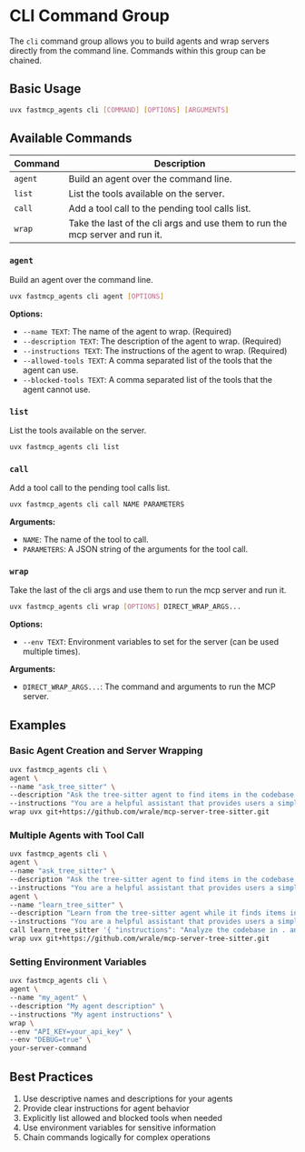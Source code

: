 # CLI Command Group

The `cli` command group allows you to build agents and wrap servers directly from the command line. Commands within this group can be chained.

## Basic Usage

```bash
uvx fastmcp_agents cli [COMMAND] [OPTIONS] [ARGUMENTS]
```

## Available Commands

| Command | Description |
|---------|-------------|
| `agent` | Build an agent over the command line. |
| `list` | List the tools available on the server. |
| `call` | Add a tool call to the pending tool calls list. |
| `wrap` | Take the last of the cli args and use them to run the mcp server and run it. |

### `agent`

Build an agent over the command line.

```bash
uvx fastmcp_agents cli agent [OPTIONS]
```

**Options:**
* `--name TEXT`: The name of the agent to wrap. (Required)
* `--description TEXT`: The description of the agent to wrap. (Required)
* `--instructions TEXT`: The instructions of the agent to wrap. (Required)
* `--allowed-tools TEXT`: A comma separated list of the tools that the agent can use.
* `--blocked-tools TEXT`: A comma separated list of the tools that the agent cannot use.

### `list`

List the tools available on the server.

```bash
uvx fastmcp_agents cli list
```

### `call`

Add a tool call to the pending tool calls list.

```bash
uvx fastmcp_agents cli call NAME PARAMETERS
```

**Arguments:**
* `NAME`: The name of the tool to call.
* `PARAMETERS`: A JSON string of the arguments for the tool call.

### `wrap`

Take the last of the cli args and use them to run the mcp server and run it.

```bash
uvx fastmcp_agents cli wrap [OPTIONS] DIRECT_WRAP_ARGS...
```

**Options:**
* `--env TEXT`: Environment variables to set for the server (can be used multiple times).

**Arguments:**
* `DIRECT_WRAP_ARGS...`: The command and arguments to run the MCP server.

## Examples

### Basic Agent Creation and Server Wrapping

```bash
uvx fastmcp_agents cli \
agent \
--name "ask_tree_sitter" \
--description "Ask the tree-sitter agent to find items in the codebase." \
--instructions "You are a helpful assistant that provides users a simple way to find items in their codebase." \
wrap uvx git+https://github.com/wrale/mcp-server-tree-sitter.git
```

### Multiple Agents with Tool Call

```bash
uvx fastmcp_agents cli \
agent \
--name "ask_tree_sitter" \
--description "Ask the tree-sitter agent to find items in the codebase." \
--instructions "You are a helpful assistant that provides users a simple way to find items in their codebase." \
agent \
--name "learn_tree_sitter" \
--description "Learn from the tree-sitter agent while it finds items in the codebase." \
--instructions "You are a helpful assistant that provides users a simple way to find items in their codebase. In addition to helping the user, you will thoroughly explain what tools you used and how you used them to solve the user's problem." \
call learn_tree_sitter '{ "instructions": "Analyze the codebase in . and tell me what you found." }' \
wrap uvx git+https://github.com/wrale/mcp-server-tree-sitter.git
```

### Setting Environment Variables

```bash
uvx fastmcp_agents cli \
agent \
--name "my_agent" \
--description "My agent description" \
--instructions "My agent instructions" \
wrap \
--env "API_KEY=your_api_key" \
--env "DEBUG=true" \
your-server-command
```

## Best Practices

1. Use descriptive names and descriptions for your agents
2. Provide clear instructions for agent behavior
3. Explicitly list allowed and blocked tools when needed
4. Use environment variables for sensitive information
5. Chain commands logically for complex operations 